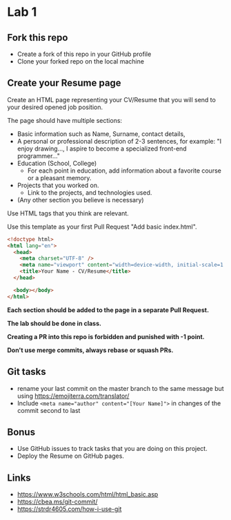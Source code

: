 # Lab 1

## Fork this repo

- Create a fork of this repo in your GitHub profile
- Clone your forked repo on the local machine

## Create your Resume page

Create an HTML page representing your CV/Resume that you will send to your desired opened job position.

The page should have multiple sections:

- Basic information such as Name, Surname, contact details,
- A personal or professional description of 2-3 sentences, for example: "I enjoy drawing..., I aspire to become a specialized front-end programmer..."
- Education (School, College)
  - For each point in education, add information about a favorite course or a pleasant memory.
- Projects that you worked on.
  - Link to the projects, and technologies used.
- (Any other section you believe is necessary)

Use HTML tags that you think are relevant.

Use this template as your first Pull Request "Add basic index.html".

```html
<!doctype html>
<html lang="en">
  <head>
    <meta charset="UTF-8" />
    <meta name="viewport" content="width=device-width, initial-scale=1.0" />
    <title>Your Name - CV/Resume</title>
  </head>

  <body></body>
</html>
```

**Each section should be added to the page in a separate Pull Request.**

**The lab should be done in class.**

**Creating a PR into this repo is forbidden and punished with -1 point.**

**Don't use merge commits, always rebase or squash PRs.**

## Git tasks

- rename your last commit on the master branch to the same message but using https://emojiterra.com/translator/
- Include `<meta name="author" content="[Your Name]">` in changes of the commit second to last

## Bonus

- Use GitHub issues to track tasks that you are doing on this project.
- Deploy the Resume on GitHub pages.

## Links

- https://www.w3schools.com/html/html_basic.asp
- https://cbea.ms/git-commit/
- https://strdr4605.com/how-i-use-git
